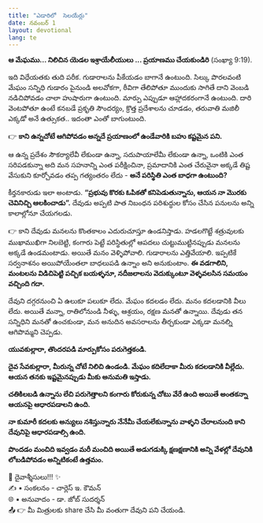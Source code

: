 ```yaml
---
title: "ఎడారిలో  సెలయేర్లు"
date: నవంబర్ 1
layout: devotional
lang: te
---
```


**ఆ మేఘము… నిలిచిన యెడల ఇశ్రాయేలీయులు ... ప్రయాణము చేయకుండిరి** (సంఖ్యా 9:19).

ఇది విధేయతకు తుది పరీక. గుడారాలను పీకేయడం బాగానే ఉంటుంది. సిల్కు పొరలవంటి మేఘం సన్నిధి గుడారం పైనుండి అలవోకగా, ఠీవిగా తేలిపోతూ ముందుకు సాగితే దాని వెంబడి నడిచిపోవడం చాలా హుషారుగా ఉంటుంది. మార్పు ఎప్పుడూ ఆహ్లాదకరంగానే ఉంటుంది. దారి వెంటపోతూ ఉంటే కనబడే ప్రకృతి సౌందర్యం, క్రొత్త ప్రదేశాలను చూడడం, తరువాతి మజిలీ ఎక్కడో అనే ఉత్సుకత.. ఇదంతా ఎంతో బాగుంటుంది. 

👉 **కాని ఉన్నచోటే ఆగిపోవడం అన్నదే ప్రయాణంలో ఉండేవారికి బహు కష్టమైన పని.** 

ఆ ఉన్న ప్రదేశం సౌకర్యాలేవీ లేకుండా ఉన్నా, సదుపాయాలేమీ లేకుండా ఉన్నా, ఒంటికి ఎంత సరిపడకున్నా అది మన సహనాన్ని ఎంత పరీక్షించినా, ప్రమాదానికి ఎంత చేరువైనా అక్కడే తిష్ట వేసుకుని కూర్చోవడం తప్ప గత్యంతరం లేదు - **అనే పరిస్థితి ఎంత బాధగా ఉంటుంది?** 

కీర్తనకారుడు ఇలా అంటాడు. **“ప్రభువు కొరకు ఓపికతో కనిపెడుతున్నాను, ఆయన నా మొరకు చెవినిచ్చి ఆలకించాడు”.** దేవుడు అప్పటి పాత నిబంధన పరిశుద్ధుల కోసం చేసిన పనులను అన్ని కాలాల్లోనూ చేయగలడు.

👉 కాని దేవుడు మనలను కొంతకాలం ఎదురుచూస్తూ ఉండనిస్తాడు. హడలగొట్టే శత్రువులకు ముఖాముఖిగా నిలబెట్టి, కంగారు పెట్టే పరిస్థితుల్లో ఆపదలు చుట్టుముట్టినప్పుడు మనలను అక్కడే ఉండమంటాడు. అయితే మనం వెళ్ళిపోవాలి. గుడారాలను ఎత్తివేయాలి. ఇప్పటికే సర్వనాశనం అయిపోయేంతలా బాధలుపడి ఉన్నాం అని అనుకుంటాం. 
**ఈ వడగాలిని, మంటలను విడిచిపెట్టి పచ్చిక బయళ్ళనూ, నదీజలాలను వెదుక్కుంటూ వెళ్ళవలసిన సమయం వచ్చింది గదా.**

దేవుని దగ్గరనుంచి ఏ ఉలుకూ పలుకూ లేదు. మేఘం కదలడం లేదు. మనం కదలడానికి వీలు లేదు. అయితే మన్నా, రాతిలోనుండి నీళ్ళు, ఆశ్రయం, రక్షణ మనతో ఉన్నాయి. దేవుడు తన సన్నిధిని మనతో ఉంచకుండా, మన అనుదిన అవసరాలను తీర్చకుండా ఎక్కడా మనల్ని ఆగిపొమ్మని చెప్పడు.

**యువకుల్లారా, తొందరపడి మార్పుకోసం పరుగెత్తకండి.**

 **దైవ సేవకుల్లారా, మీరున్న చోటే నిలిచి ఉండండి. మేఘం కదిలేదాకా మీరు కదలడానికి వీల్లేదు. ఆయన తనకు ఇష్టమైనప్పుడు మీకు అనుమతి ఇస్తాడు.**

**చతికిలబడి ఉన్నాను లేచి పరుగెత్తాలని కంగారు కోరుకున్న చోటు వేరే ఉంది అయితే అంతకన్నా ఆయనపై ఆధారపడాలని ఉంది.**

**నా కుమారీ కదలకు అన్యులు నశిస్తున్నారు నేనేమీ చేయలేకున్నాను వాళ్ళని చేరాలనుంది కాని దేవునిపై ఆధారపడాల్సి ఉంది.**

**పొందడం మంచిది ఇవ్వడం మరీ మంచిది అయితే అడుగడుక్కి క్షణక్షణానికి అన్ని వేళల్లో దేవునికి లోబడిపోవడం అన్నిటికంటే ఉత్తమం.**

<div class="blessing">🙏 <span class="bless-text">దైవాశ్శీసులు!!!</span> ✨</div>

<div class="credit">✍️ <span class="credit-text">▪ సంకలనం - చార్లెస్ ఇ. కౌమన్</span></div>
<div class="credit">🌐 <span class="credit-text">▪ అనువాదం - డా. జోబ్ సుదర్శన్</span></div>


<div class="share">📤 👉 <span class="share-text">మీ మిత్రులకు share చేసి మీ వంతుగా దేవుని పని చేయండి.</span></div>

